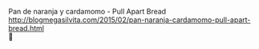 Pan de naranja y cardamomo - Pull Apart Bread	http://blogmegasilvita.com/2015/02/pan-naranja-cardamomo-pull-apart-bread.html	
਍